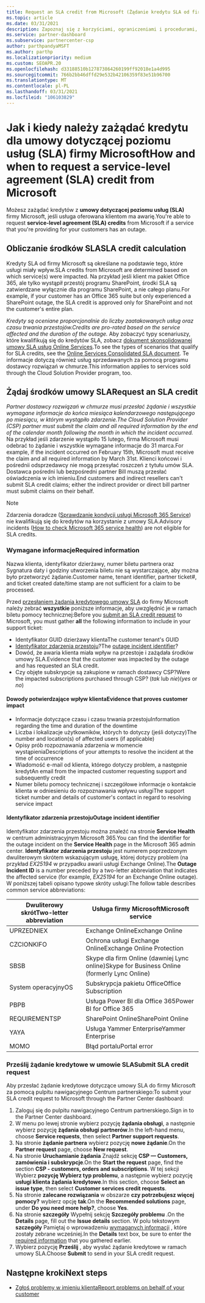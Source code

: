 ```yaml
---
title: Request an SLA credit from Microsoft (Żądanie kredytu SLA od firmy Microsoft)
ms.topic: article
ms.date: 03/31/2021
description: Zapoznaj się z korzyściami, ograniczeniami i procedurami, aby zażądać środków w ramach umowy dotyczącej poziomu usług (SLA) firmy Microsoft, jeśli klienci napotykają awarię usługi.
ms.service: partner-dashboard
ms.subservice: partnercenter-csp
author: parthpandyaMSFT
ms.author: parthp
ms.localizationpriority: medium
ms.custom: SEOAPR.20
ms.openlocfilehash: d33188510b127873864260199ff92018e1a4d995
ms.sourcegitcommit: 766b2bb46dffd29e532b42106359f83e51b96700
ms.translationtype: MT
ms.contentlocale: pl-PL
ms.lasthandoff: 03/31/2021
ms.locfileid: "106103829"
---
```

# <a name="how-and-when-to-request-a-service-level-agreement-sla-credit-from-microsoft"></a><span data-ttu-id="87a77-103">Jak i kiedy należy zażądać kredytu dla umowy dotyczącej poziomu usług (SLA) firmy Microsoft</span><span class="sxs-lookup"><span data-stu-id="87a77-103">How and when to request a service-level agreement (SLA) credit from Microsoft</span></span>

<span data-ttu-id="87a77-104">Możesz zażądać kredytów z **umowy dotyczącej poziomu usług (SLA)** firmy Microsoft, jeśli usługa oferowana klientom ma awarię.</span><span class="sxs-lookup"><span data-stu-id="87a77-104">You're able to request **service-level agreement (SLA) credits** from Microsoft if a service that you're providing for your customers has an outage.</span></span>

## <a name="sla-credit-calculation"></a><span data-ttu-id="87a77-105">Obliczanie środków SLA</span><span class="sxs-lookup"><span data-stu-id="87a77-105">SLA credit calculation</span></span>

<span data-ttu-id="87a77-106">Kredyty SLA od firmy Microsoft są określane na podstawie tego, które usługi miały wpływ.</span><span class="sxs-lookup"><span data-stu-id="87a77-106">SLA credits from Microsoft are determined based on which service(s) were impacted.</span></span> <span data-ttu-id="87a77-107">Na przykład jeśli klient ma pakiet Office 365, ale tylko wystąpił przestój programu SharePoint, środki SLA są zatwierdzane wyłącznie dla programu SharePoint, a nie całego planu.</span><span class="sxs-lookup"><span data-stu-id="87a77-107">For example, if your customer has an Office 365 suite but only experienced a SharePoint outage, the SLA credit is approved only for SharePoint and not the customer's entire plan.</span></span>

<span data-ttu-id="87a77-108">*Kredyty są oceniane proporcjonalnie do liczby zaatakowanych usług oraz czasu trwania przestojów.*</span><span class="sxs-lookup"><span data-stu-id="87a77-108">*Credits are pro-rated based on the service affected and the duration of the outage.*</span></span> <span data-ttu-id="87a77-109">Aby zobaczyć typy scenariuszy, które kwalifikują się do kredytów SLA, zobacz [dokument skonsolidowanej umowy SLA usług Online Services](http://www.microsoftvolumelicensing.com/DocumentSearch.aspx?Mode=3&DocumentTypeId=37).</span><span class="sxs-lookup"><span data-stu-id="87a77-109">To see the types of scenarios that qualify for SLA credits, see the [Online Services Consolidated SLA document](http://www.microsoftvolumelicensing.com/DocumentSearch.aspx?Mode=3&DocumentTypeId=37).</span></span> <span data-ttu-id="87a77-110">Te informacje dotyczą również usług sprzedawanych za pomocą programu dostawcy rozwiązań w chmurze.</span><span class="sxs-lookup"><span data-stu-id="87a77-110">This information applies to services sold through the Cloud Solution Provider program, too.</span></span>


## <a name="request-an-sla-credit"></a><span data-ttu-id="87a77-111">Żądaj środków umowy SLA</span><span class="sxs-lookup"><span data-stu-id="87a77-111">Request an SLA credit</span></span>

<span data-ttu-id="87a77-112">*Partner dostawcy rozwiązań w chmurze musi przesłać żądanie i wszystkie wymagane informacje do końca miesiąca kalendarzowego następującego po miesiącu, w którym wystąpiło zdarzenie.*</span><span class="sxs-lookup"><span data-stu-id="87a77-112">*The Cloud Solution Provider (CSP) partner must submit the claim and all required information by the end of the calendar month following the month in which the incident occurred.*</span></span> <span data-ttu-id="87a77-113">Na przykład jeśli zdarzenie wystąpiło 15 lutego, firma Microsoft musi odebrać to żądanie i wszystkie wymagane informacje do 31 marca.</span><span class="sxs-lookup"><span data-stu-id="87a77-113">For example, if the incident occurred on February 15th, Microsoft must receive the claim and all required information by March 31st.</span></span> <span data-ttu-id="87a77-114">Klienci końcowi i pośrednii odsprzedawcy nie mogą przesyłać roszczeń z tytułu umów SLA. Dostawca pośredni lub bezpośredni partner Bill muszą przesłać oświadczenia w ich imieniu.</span><span class="sxs-lookup"><span data-stu-id="87a77-114">End customers and indirect resellers can't submit SLA credit claims; either the indirect provider or direct bill partner must submit claims on their behalf.</span></span>

>[!NOTE]
><span data-ttu-id="87a77-115">Zdarzenia doradcze ([Sprawdzanie kondycji usługi Microsoft 365 Service](https://docs.microsoft.com/microsoft-365/enterprise/view-service-health?&preserve-view=trueo365-worldwide#incidents-and-advisories)) nie kwalifikują się do kredytów na korzystanie z umowy SLA.</span><span class="sxs-lookup"><span data-stu-id="87a77-115">Advisory incidents ([How to check Microsoft 365 service health](https://docs.microsoft.com/microsoft-365/enterprise/view-service-health?&preserve-view=trueo365-worldwide#incidents-and-advisories)) are not eligible for SLA credits.</span></span>

### <a name="required-information"></a><span data-ttu-id="87a77-116">Wymagane informacje</span><span class="sxs-lookup"><span data-stu-id="87a77-116">Required information</span></span>

<span data-ttu-id="87a77-117">Nazwa klienta, identyfikator dzierżawy, numer biletu partnera oraz Sygnatura daty i godziny utworzenia biletu nie są wystarczające, aby można było przetworzyć żądanie.</span><span class="sxs-lookup"><span data-stu-id="87a77-117">Customer name, tenant identifier, partner ticket#, and ticket created date/time stamp are not sufficient for a claim to be processed.</span></span>

<span data-ttu-id="87a77-118">Przed [przesłaniem żądania kredytowego umowy SLA](#submit-sla-credit-request) do firmy Microsoft należy zebrać **wszystkie** poniższe informacje, aby uwzględnić je w ramach biletu pomocy technicznej:</span><span class="sxs-lookup"><span data-stu-id="87a77-118">Before you [submit an SLA credit request](#submit-sla-credit-request) to Microsoft, you must gather **all** the following information to include in your support ticket:</span></span>

- <span data-ttu-id="87a77-119">Identyfikator GUID dzierżawy klienta</span><span class="sxs-lookup"><span data-stu-id="87a77-119">The customer tenant's GUID</span></span>
- <span data-ttu-id="87a77-120">[Identyfikator zdarzenia przestoju](#outage-incident-identifier)?</span><span class="sxs-lookup"><span data-stu-id="87a77-120">The [outage incident identifier](#outage-incident-identifier)?</span></span>
- <span data-ttu-id="87a77-121">Dowód, że awaria klienta miała wpływ na przestoje i zażądała środków umowy SLA.</span><span class="sxs-lookup"><span data-stu-id="87a77-121">Evidence that the customer was impacted by the outage and has requested an SLA credit.</span></span>
- <span data-ttu-id="87a77-122">Czy objęte subskrypcje są zakupione w ramach dostawcy CSP?</span><span class="sxs-lookup"><span data-stu-id="87a77-122">Were the impacted subscriptions purchased through CSP?</span></span> <span data-ttu-id="87a77-123">(*tak* lub *nie*)</span><span class="sxs-lookup"><span data-stu-id="87a77-123">(*yes* or *no*)</span></span>

#### <a name="evidence-that-proves-customer-impact"></a><span data-ttu-id="87a77-124">Dowody potwierdzające wpływ klienta</span><span class="sxs-lookup"><span data-stu-id="87a77-124">Evidence that proves customer impact</span></span>

- <span data-ttu-id="87a77-125">Informacje dotyczące czasu i czasu trwania przestoju</span><span class="sxs-lookup"><span data-stu-id="87a77-125">Information regarding the time and duration of the downtime</span></span>
- <span data-ttu-id="87a77-126">Liczba i lokalizacje użytkowników, których to dotyczy (jeśli dotyczy)</span><span class="sxs-lookup"><span data-stu-id="87a77-126">The number and location(s) of affected users (if applicable)</span></span>
- <span data-ttu-id="87a77-127">Opisy prób rozpoznawania zdarzenia w momencie wystąpienia</span><span class="sxs-lookup"><span data-stu-id="87a77-127">Descriptions of your attempts to resolve the incident at the time of occurrence</span></span>
- <span data-ttu-id="87a77-128">Wiadomość e-mail od klienta, którego dotyczy problem, a następnie kredyt</span><span class="sxs-lookup"><span data-stu-id="87a77-128">An email from the impacted customer requesting support and subsequently credit</span></span>
- <span data-ttu-id="87a77-129">Numer biletu pomocy technicznej i szczegółowe informacje o kontakcie klienta w odniesieniu do rozpoznawania wpływu usługi</span><span class="sxs-lookup"><span data-stu-id="87a77-129">The support ticket number and details of customer's contact in regard to resolving service impact</span></span>


#### <a name="outage-incident-identifier"></a><span data-ttu-id="87a77-130">Identyfikator zdarzenia przestoju</span><span class="sxs-lookup"><span data-stu-id="87a77-130">Outage incident identifier</span></span>

<span data-ttu-id="87a77-131">Identyfikator zdarzenia przestoju można znaleźć na stronie **Service Health** w centrum administracyjnym Microsoft 365.</span><span class="sxs-lookup"><span data-stu-id="87a77-131">You can find the identifier for the outage incident on the **Service Health** page in the Microsoft 365 admin center.</span></span> <span data-ttu-id="87a77-132">**Identyfikator zdarzenia przestoju** jest numerem poprzedzonym dwuliterowym skrótem wskazującym usługę, której dotyczy problem (na przykład *EX25194* w przypadku awarii usługi Exchange Online).</span><span class="sxs-lookup"><span data-stu-id="87a77-132">The **Outage Incident ID** is a number preceded by a two-letter abbreviation that indicates the affected service (for example, *EX25194* for an Exchange Online outage).</span></span> <span data-ttu-id="87a77-133">W poniższej tabeli opisano typowe skróty usługi:</span><span class="sxs-lookup"><span data-stu-id="87a77-133">The follow table describes common service abbreviations:</span></span>

| <span data-ttu-id="87a77-134">Dwuliterowy skrót</span><span class="sxs-lookup"><span data-stu-id="87a77-134">Two-letter abbreviation</span></span> | <span data-ttu-id="87a77-135">Usługa firmy Microsoft</span><span class="sxs-lookup"><span data-stu-id="87a77-135">Microsoft service</span></span> |
| ----------------------- | ----------------- |
| <span data-ttu-id="87a77-136">UPRZEDNI</span><span class="sxs-lookup"><span data-stu-id="87a77-136">EX</span></span> | <span data-ttu-id="87a77-137">Exchange Online</span><span class="sxs-lookup"><span data-stu-id="87a77-137">Exchange Online</span></span> |
| <span data-ttu-id="87a77-138">CZCIONKI</span><span class="sxs-lookup"><span data-stu-id="87a77-138">FO</span></span> | <span data-ttu-id="87a77-139">Ochrona usługi Exchange Online</span><span class="sxs-lookup"><span data-stu-id="87a77-139">Exchange Online Protection</span></span> |
| <span data-ttu-id="87a77-140">SB</span><span class="sxs-lookup"><span data-stu-id="87a77-140">SB</span></span> | <span data-ttu-id="87a77-141">Skype dla firm Online (dawniej Lync online)</span><span class="sxs-lookup"><span data-stu-id="87a77-141">Skype for Business Online (formerly Lync Online)</span></span> |
| <span data-ttu-id="87a77-142">System operacyjny</span><span class="sxs-lookup"><span data-stu-id="87a77-142">OS</span></span> | <span data-ttu-id="87a77-143">Subskrypcja pakietu Office</span><span class="sxs-lookup"><span data-stu-id="87a77-143">Office Subscription</span></span> |
| <span data-ttu-id="87a77-144">PB</span><span class="sxs-lookup"><span data-stu-id="87a77-144">PB</span></span> | <span data-ttu-id="87a77-145">Usługa Power BI dla Office 365</span><span class="sxs-lookup"><span data-stu-id="87a77-145">Power BI for Office 365</span></span> |
| <span data-ttu-id="87a77-146">REQUIREMENT</span><span class="sxs-lookup"><span data-stu-id="87a77-146">SP</span></span> | <span data-ttu-id="87a77-147">SharePoint Online</span><span class="sxs-lookup"><span data-stu-id="87a77-147">SharePoint Online</span></span> |
| <span data-ttu-id="87a77-148">YA</span><span class="sxs-lookup"><span data-stu-id="87a77-148">YA</span></span> | <span data-ttu-id="87a77-149">Usługa Yammer Enterprise</span><span class="sxs-lookup"><span data-stu-id="87a77-149">Yammer Enterprise</span></span> |
| <span data-ttu-id="87a77-150">MO</span><span class="sxs-lookup"><span data-stu-id="87a77-150">MO</span></span> | <span data-ttu-id="87a77-151">Błąd portalu</span><span class="sxs-lookup"><span data-stu-id="87a77-151">Portal error</span></span> |

### <a name="submit-sla-credit-request"></a><span data-ttu-id="87a77-152">Prześlij żądanie kredytowe w umowie SLA</span><span class="sxs-lookup"><span data-stu-id="87a77-152">Submit SLA credit request</span></span>

<span data-ttu-id="87a77-153">Aby przesłać żądanie kredytowe dotyczące umowy SLA do firmy Microsoft za pomocą pulpitu nawigacyjnego Centrum partnerskiego:</span><span class="sxs-lookup"><span data-stu-id="87a77-153">To submit your SLA credit request to Microsoft through the Partner Center dashboard:</span></span>

1. <span data-ttu-id="87a77-154">Zaloguj się do pulpitu nawigacyjnego Centrum partnerskiego.</span><span class="sxs-lookup"><span data-stu-id="87a77-154">Sign in to the Partner Center dashboard.</span></span>
2. <span data-ttu-id="87a77-155">W menu po lewej stronie wybierz pozycję **żądania obsługi**, a następnie wybierz pozycję **żądania obsługi partnerów**.</span><span class="sxs-lookup"><span data-stu-id="87a77-155">In the left-hand menu, choose **Service requests**, then select **Partner support requests**.</span></span>
3. <span data-ttu-id="87a77-156">Na stronie **żądanie partnera** wybierz pozycję **nowe żądanie**.</span><span class="sxs-lookup"><span data-stu-id="87a77-156">On the **Partner request** page, choose **New request**.</span></span>
4. <span data-ttu-id="87a77-157">Na stronie **Uruchamianie żądania** Znajdź sekcję **CSP — Customers, zamówienia i subskrypcje**.</span><span class="sxs-lookup"><span data-stu-id="87a77-157">On the **Start the request** page, find the section **CSP - customers, orders and subscriptions**.</span></span> <span data-ttu-id="87a77-158">W tej sekcji Wybierz **pozycję Wybierz typ problemu**, a następnie wybierz pozycję **usługi klienta żądania kredytowe**.</span><span class="sxs-lookup"><span data-stu-id="87a77-158">In this section, choose **Select an issue type**, then select **Customer services credit requests**.</span></span>
5. <span data-ttu-id="87a77-159">Na stronie **zalecane rozwiązania** w obszarze **czy potrzebujesz więcej pomocy?** wybierz opcję **tak**.</span><span class="sxs-lookup"><span data-stu-id="87a77-159">On the **Recommended solutions** page, under **Do you need more help?**, choose **Yes**.</span></span>
6. <span data-ttu-id="87a77-160">Na stronie **szczegóły** Wypełnij sekcję **Szczegóły problemu** .</span><span class="sxs-lookup"><span data-stu-id="87a77-160">On the **Details** page, fill out the **Issue details** section.</span></span> <span data-ttu-id="87a77-161">W polu tekstowym **szczegóły** Pamiętaj o wprowadzeniu [wymaganych informacji](#required-information) , które zostały zebrane wcześniej.</span><span class="sxs-lookup"><span data-stu-id="87a77-161">In the **Details** text box, be sure to enter the [required information](#required-information) that you gathered earlier.</span></span>
7. <span data-ttu-id="87a77-162">Wybierz pozycję **Prześlij** , aby wysłać żądanie kredytowe w ramach umowy SLA.</span><span class="sxs-lookup"><span data-stu-id="87a77-162">Choose **Submit** to send in your SLA credit request.</span></span>

## <a name="next-steps"></a><span data-ttu-id="87a77-163">Następne kroki</span><span class="sxs-lookup"><span data-stu-id="87a77-163">Next steps</span></span>

- [<span data-ttu-id="87a77-164">Zgłoś problemy w imieniu klienta</span><span class="sxs-lookup"><span data-stu-id="87a77-164">Report problems on behalf of your customer</span></span>](report-problems-on-behalf-of-a-customer.md)
